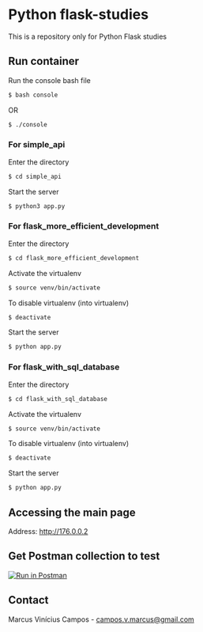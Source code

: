 # Python flask-studies

This is a repository only for Python Flask studies

## Run container

Run the console bash file

```bash
$ bash console
```

OR

```bash
$ ./console
```

### For simple_api

Enter the directory

```bash
$ cd simple_api
```

Start the server

```bash
$ python3 app.py
```

### For flask_more_efficient_development

Enter the directory

```bash
$ cd flask_more_efficient_development
```

Activate the virtualenv

```bash
$ source venv/bin/activate
```

To disable virtualenv (into virtualenv)

```bash
$ deactivate
```

Start the server

```bash
$ python app.py
```

### For flask_with_sql_database

Enter the directory

```bash
$ cd flask_with_sql_database
```

Activate the virtualenv

```bash
$ source venv/bin/activate
```

To disable virtualenv (into virtualenv)

```bash
$ deactivate
```

Start the server

```bash
$ python app.py
```

## Accessing the main page

Address: http://176.0.0.2

## Get Postman collection to test

[![Run in Postman](https://run.pstmn.io/button.svg)](https://app.getpostman.com/run-collection/8f7dd9696cff0ec40450)

## Contact

Marcus Vinícius Campos - campos.v.marcus@gmail.com
